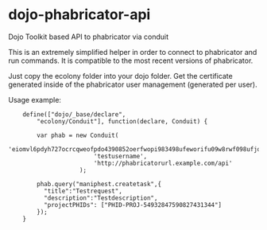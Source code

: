 dojo-phabricator-api
====================

Dojo Toolkit based API to phabricator via conduit

This is an extremely simplified helper in order to connect to phabricator and run commands.
It is compatible to the most recent versions of phabricator.

Just copy the ecolony folder into your dojo folder. Get the certificate generated inside of the phabricator user management (generated per user).

Usage example:

		define(["dojo/_base/declare",
     		"ecolony/Conduit"], function(declare, Conduit) {

		    var phab = new Conduit(
							'eiomvl6pdyh727ocrcqweofpdo4390852oerfwopi983498ufeworifu09w8rwf098ufjoreiwfu09w87erf4566x2ceiuamq27kzkdg5tmtrnljugckchdi4cn4ki4rrqx2z6juc3yccplqvmqew879r08f7439fuz80ewr98zfuiwoeuqzoriqewrqwertqdfsvyhnerzertgretgertgpmqpkezm6tumegjxj7jd4i3fitg66uigj5xbpe7b',
							'testusername',
							'http://phabricatorurl.example.com/api'
						);
						
		    phab.query("maniphest.createtask",{ 
		      "title":"Testrequest",
		      "description":"Testdescription",
		      "projectPHIDs": ["PHID-PROJ-54932847590827431344"] 
		    });
		}
